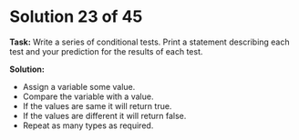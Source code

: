# Solution 23 of 45

**Task:** Write a series of conditional tests. Print a statement describing each test and your prediction for the results of each test.

**Solution:**
- Assign a variable some value.
- Compare the variable with a value.
- If the values are same it will return true.
- If the values are different it will return false.
- Repeat as many types as required.